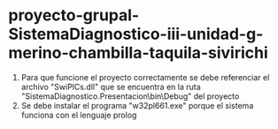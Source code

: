 # proyecto-grupal-SistemaDiagnostico-iii-unidad-g-merino-chambilla-taquila-sivirichi


1. Para que funcione el proyecto correctamente se debe referenciar el archivo "SwiPlCs.dll" que
se encuentra en la ruta "SistemaDiagnostico.Presentacion\bin\Debug" del proyecto
2. Se debe instalar el programa "w32pl661.exe" porque el sistema funciona con el lenguaje prolog

